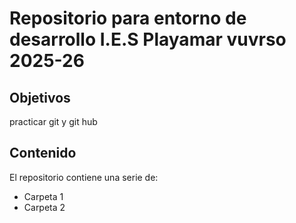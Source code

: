 # Repositorio para entorno de desarrollo I.E.S Playamar vuvrso 2025-26
## Objetivos
practicar git y git hub
## Contenido
El repositorio contiene una serie de:
* Carpeta 1
* Carpeta 2

